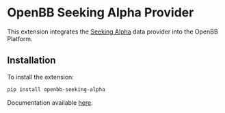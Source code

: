 # OpenBB Seeking Alpha Provider

This extension integrates the [Seeking Alpha](https://seekingalpha.com) data provider into the OpenBB Platform.

## Installation

To install the extension:

```bash
pip install openbb-seeking-alpha
```

Documentation available [here](https://docs.openbb.co/platform/development/contributing).
